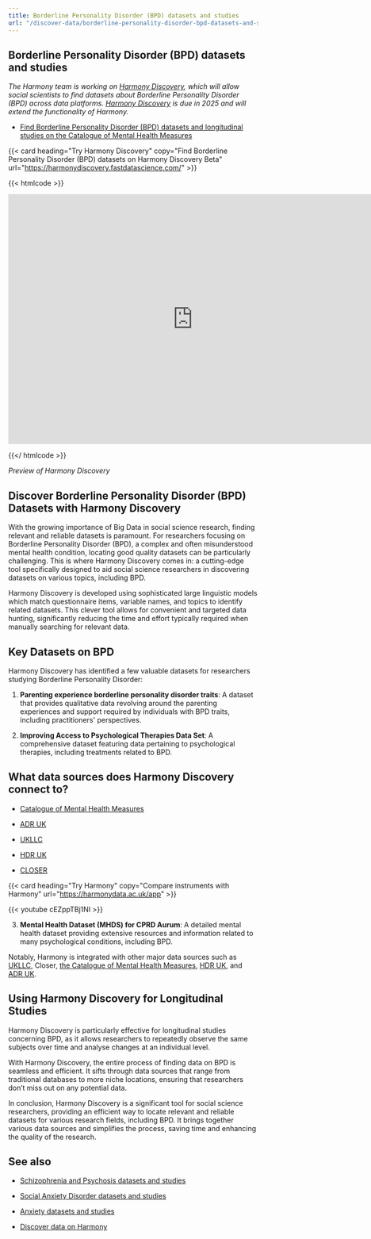 ```yaml
---
title: Borderline Personality Disorder (BPD) datasets and studies
url: "/discover-data/borderline-personality-disorder-bpd-datasets-and-studies"
---
```


## Borderline Personality Disorder (BPD) datasets and studies

*The Harmony team is working on [Harmony Discovery](https://harmonydiscovery.fastdatascience.com/), which will allow social scientists to find datasets about Borderline Personality Disorder (BPD) across data platforms. [Harmony Discovery](https://harmonydiscovery.fastdatascience.com/) is due in 2025 and will extend the functionality of Harmony.*

* [Find Borderline Personality Disorder (BPD) datasets and longitudinal studies on the Catalogue of Mental Health Measures](https://www.cataloguementalhealth.ac.uk/?content=search&query=Topic:borderline+personality+disorder+%28bpd%29)


{{< card heading="Try Harmony Discovery" copy="Find Borderline Personality Disorder (BPD) datasets on Harmony Discovery Beta" url="https://harmonydiscovery.fastdatascience.com/" >}}

{{< htmlcode >}}

<iframe src="https://www.veed.io/embed/b8eb93ee-5cca-4b09-8b5d-34b614cb0f58" width="744" height="504" frameborder="0" title="Thomas Wood's Video - Oct 23, 2024" webkitallowfullscreen mozallowfullscreen allowfullscreen></iframe>

{{</ htmlcode >}}

*Preview of Harmony Discovery*


## Discover Borderline Personality Disorder (BPD) Datasets with Harmony Discovery

With the growing importance of Big Data in social science research, finding relevant and reliable datasets is paramount. For researchers focusing on Borderline Personality Disorder (BPD), a complex and often misunderstood mental health condition, locating good quality datasets can be particularly challenging. This is where Harmony Discovery comes in: a cutting-edge tool specifically designed to aid social science researchers in discovering datasets on various topics, including BPD.

Harmony Discovery is developed using sophisticated large linguistic models which match questionnaire items, variable names, and topics to identify related datasets. This clever tool allows for convenient and targeted data hunting, significantly reducing the time and effort typically required when manually searching for relevant data.

## Key Datasets on BPD

Harmony Discovery has identified a few valuable datasets for researchers studying Borderline Personality Disorder:

1. **Parenting experience borderline personality disorder traits**: A dataset that provides qualitative data revolving around the parenting experiences and support required by individuals with BPD traits, including practitioners' perspectives.

2. **Improving Access to Psychological Therapies Data Set**: A comprehensive dataset featuring data pertaining to psychological therapies, including treatments related to BPD.

## What data sources does Harmony Discovery connect to?

* [Catalogue of Mental Health Measures](https://www.cataloguementalhealth.ac.uk/)

* [ADR UK](https://www.adruk.org/data-access/data-catalogue/)

* [UKLLC](https://explore.ukllc.ac.uk)

* [HDR UK](https://www.healthdatagateway.org/)

* [CLOSER](https://closer.ac.uk/)

{{< card heading="Try Harmony" copy="Compare instruments with Harmony" url="https://harmonydata.ac.uk/app" >}}

{{< youtube cEZppTBj1NI >}}



3. **Mental Health Dataset (MHDS) for CPRD Aurum**: A detailed mental health dataset providing extensive resources and information related to many psychological conditions, including BPD.

Notably, Harmony is integrated with other major data sources such as [UKLLC](https://explore.ukllc.ac.uk), Closer, [the Catalogue of Mental Health Measures](https://www.cataloguementalhealth.ac.uk/), [HDR UK](https://www.hdruk.ac.uk/), and [ADR UK](https://www.adruk.org/).

## Using Harmony Discovery for Longitudinal Studies

Harmony Discovery is particularly effective for longitudinal studies concerning BPD, as it allows researchers to repeatedly observe the same subjects over time and analyse changes at an individual level.

With Harmony Discovery, the entire process of finding data on BPD is seamless and efficient. It sifts through data sources that range from traditional databases to more niche locations, ensuring that researchers don’t miss out on any potential data.

In conclusion, Harmony Discovery is a significant tool for social science researchers, providing an efficient way to locate relevant and reliable datasets for various research fields, including BPD. It brings together various data sources and simplifies the process, saving time and enhancing the quality of the research.

## See also

* [Schizophrenia and Psychosis datasets and studies](/discover-data/schizophrenia-and-psychosis-datasets-and-studies)

* [Social Anxiety Disorder datasets and studies](/discover-data/social-anxiety-disorder-datasets-and-studies)

* [Anxiety datasets and studies](/discover-data/anxiety-datasets-and-studies)

* [Discover data on Harmony](/discover-data/)